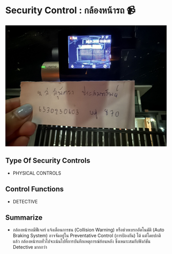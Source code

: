 # Security Control : กล้องหน้ารถ 📹

![camera](img/camera.jpg)

## Type Of Security Controls
- PHYSICAL CONTROLS
## Control Functions 
- DETECTIVE 
## Summarize
- กล้องหน้ารถมีฟีเจอร์ แจ้งเตือนการชน (Collision Warning) หรือช่วยเบรกอัตโนมัติ (Auto Braking System) อาจจัดอยู่ใน Preventative Control (การป้องกัน) ได้ แต่โดยปกติแล้ว กล้องหน้ารถทั่วไปจะเน้นไปที่การบันทึกเหตุการณ์ย้อนหลัง ซึ่งเหมาะสมกับฟังก์ชัน Detective มากกว่า
